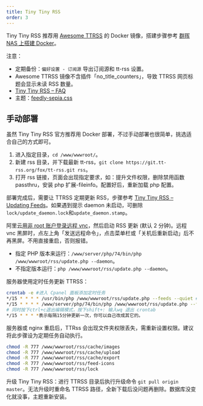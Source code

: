 ```yaml
---
title: Tiny Tiny RSS
order: 3
---
```


Tiny Tiny RSS 推荐用 [Awesome TTRSS](http://ttrss.henry.wang/zh/) 的 Docker 镜像，搭建步骤参考 [群晖 NAS 上搭建 Docker](../services/NAS.html#nas-docker)。

注意：

- 定期备份：`偏好设置 - 订阅源` 导出订阅源和 tt-rss 设置。
- Awesome TTRSS 镜像不含插件「no_title_counters」，导致 TTRSS 网页标题会显示未读 RSS 数量。
- [Tiny Tiny RSS – FAQ](https://tt-rss.org/wiki/FAQ)
- 主题：[feedly-sepia.css](https://github.com/levito/tt-rss-feedly-theme)

## 手动部署

虽然 Tiny Tiny RSS 官方推荐用 Docker 部署，不过手动部署也很简单，挑选适合自己的方式即可。

1. 进入指定目录，`cd /www/wwwroot/`。
2. 新建 rss 目录，并下载最新 tt-rss，`git clone https://git.tt-rss.org/fox/tt-rss.git rss`。
3. 打开 rss 链接，页面会出现指定要求，如：提升文件权限，删除禁用函数 passthru，安装 php 扩展-fileinfo。配置好后，重新加载 php 配置。

部署完成后，需要让 TTRSS 定期更新 RSS，步骤参考 [Tiny Tiny RSS – Updating Feeds](https://tt-rss.org/wiki/UpdatingFeeds)。如果遇到提示 daemon 未启动，可删除 `lock/update_daemon.lock`和`update_daemon.stamp`。

阿里云[用非 root 账户登录远程 vnc](https://www.cnblogs.com/imyalost/p/9801426.html)，然后启动 RSS 更新 (默认 2 分钟)。远程 vnc 黑屏时，点左上角「发送远程命令」，点击菜单栏或「关机后重新启动」后不再黑屏。不用直接重启，否则报错。

- 指定 PHP 版本来运行：`/www/server/php/74/bin/php /www/wwwroot/rss/update.php --daemon`。
- 不指定版本运行：`php /www/wwwroot/rss/update.php --daemon`。

服务器使用定时任务更新 TTRSS：

```bash
crontab -e #进入 Cpanel 面板添加定时任务
*/15 * * * * /usr/bin/php /www/wwwroot/rss/update.php --feeds --quiet #只安装了一个php
*/15 * * * * /www/server/php/74/bin/php /www/wwwroot/rss/update.php --feeds --quiet #安装了多个php
# 同时按下ctrl+c退出编辑模式，按下shift+: 输入wq 退出 crontab
*/15 * * * *表示每隔15分钟更新一次，你可以自己改成其它的。
```

服务器或 nginx 重启后，TTRss 会出现文件夹权限丢失，需重新设置权限。建议将此步骤设为定期任务自动执行。

```bash
chmod -R 777 /www/wwwroot/rss/cache/images
chmod -R 777 /www/wwwroot/rss/cache/upload
chmod -R 777 /www/wwwroot/rss/cache/export
chmod -R 777 /www/wwwroot/rss/feed-icons
chmod -R 777 /www/wwwroot/rss/lock
```

升级 Tiny Tiny RSS：进行 TTRSS 目录后执行升级命令 `git pull origin master`。无法升级时重命名 TTRSS 路径，全新下载后没问题再删除。数据库没变化就没事，主题重新安装。
